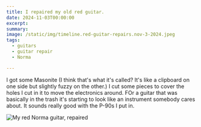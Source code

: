 ```yaml
---
title: I repaired my old red guitar.
date: 2024-11-03T00:00:00
excerpt: 
summary: 
image: /static/img/timeline.red-guitar-repairs.nov-3-2024.jpeg
tags:
  - guitars
  - guitar repair
  - Norma

---
```


I got some Masonite (I think that's what it's called? It's like a clipboard on one side but slightly fuzzy on the other.) I cut some pieces to cover the holes I cut in it to move the electronics around. FOr a guitar that was basically in the trash it's starting to look like an instrument somebody cares about. It sounds really good with the P-90s I put in.

![My red Norma guitar, repaired](/static/img/timeline.red-guitar-repairs.nov-3-2024.jpeg)